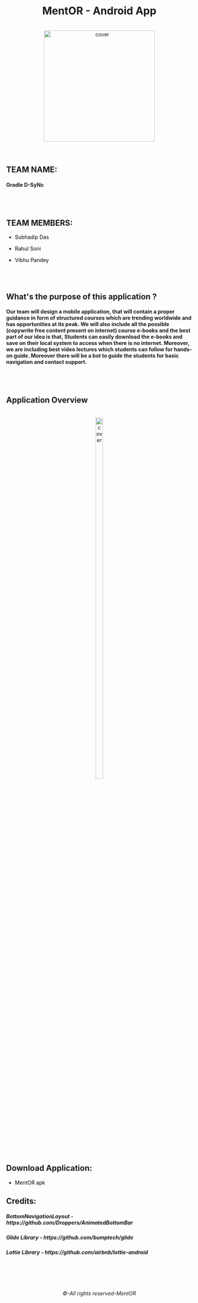 <div align="center">
<h1>MentOR - Android App</h1>
</div>

<br>

<div align="center">
<img width="300px" height = "300px" src="https://user-images.githubusercontent.com/89024718/141686169-7b999712-0173-428a-8e86-e8a5b40cb34e.png" alt="cover" />
</div>
<br><br>

## TEAM NAME:
<h4>Gradle D-SyNc</h4>
 <br><br>
 
## TEAM MEMBERS:

- <a href="https://github.com/Subhadiptech" title="Click here" style="background-color:#FFFFFF;color:#000000;text-decoration:none">Subhadip Das</a>
 
- <a href="https://github.com/RahulSoni0" title="Click here" style="background-color:#FFFFFF;color:#000000;text-decoration:none">Rahul Soni</a>
 
- <a href="https://github.com/Joaquin144" title="Click here" style="background-color:#FFFFFF;color:#000000;text-decoration:none">Vibhu Pandey</a>

<br><br>

## What's the purpose of this application ?

<h4>
Our team will design a mobile application, that will contain a proper guidance in form of structured courses which are trending worldwide and has opportunities at its peak. We will also include all the possible (copywrite free content present on internet) course e-books and the best part of our idea is that, Students can easily download the e-books and save on their local system to access when there is no internet. Moreover, we are including best video lectures which students can follow for hands-on guide. Moreover there will be a bot to guide the students for basic navigation and contact support.</h4>

<br><br>

## Application Overview

<br>

<div align="center">
<img width="20%" height = "50%" src="https://user-images.githubusercontent.com/89024718/141685925-45283dfb-c94a-462e-8169-93f14b89bb61.gif" alt="cover" />
</div>
<br>
<br>

 
## Download Application:

- <a href="https://mega.nz/file/XwcAEDIL#U8hqdtOFRHRtxJxdTWkZ-LgRjJst-c2ZHfF8hD8_S5o" title="Click here" style="background-color:#FFFFFF;color:#000000;text-decoration:none">MentOR apk</a>

## Credits:
<h5>BottomNavigationLayout - https://github.com/Droppers/AnimatedBottomBar</h5>
<h5>Glide Library - https://github.com/bumptech/glide</h5>
<h5>Lottie Library - https://github.com/airbnb/lottie-android</h5>
<br>
<br>
<br>
<div align="center">
<h6>©-All rights reserved-MentOR</h6>
</div>
